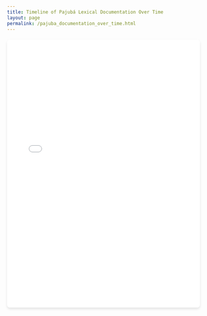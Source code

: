 ```yaml
---
title: Timeline of Pajubá Lexical Documentation Over Time
layout: page
permalink: /pajuba_documentation_over_time.html
---
```


<div class="responsive-network-iframe">
  <iframe src="{{ site.baseurl }}/assets/visualization_pajuba_over_time.html
.html" 
          allowfullscreen>
  </iframe>
</div>

<style>
.responsive-network-iframe {
  width: 100%;
  height: 800px; /* Much taller for desktop */
  border-radius: 8px;
  overflow: hidden;
  box-shadow: 0 4px 6px rgba(0,0,0,0.1);
  margin: 20px 0;
}

.responsive-network-iframe iframe {
  width: 100%;
  height: 100%;
  border: none;
  transform-origin: 0 0;
}

/* Tablet adjustments */
@media (max-width: 1024px) {
  .responsive-network-iframe {
    height: 700px;
  }
}

/* Mobile optimizations */
@media (max-width: 768px) {
  .responsive-network-iframe {
    height: 80vh; /* Use viewport height on mobile */
    min-height: 500px;
    margin: 10px -15px; /* Extend to screen edges */
    border-radius: 0;
  }
  
  .responsive-network-iframe iframe {
    transform: scale(1.1); /* Slight scale for better readability */
    width: 90.9%;
    height: 90.9%;
  }
}

/* Small phones */
@media (max-width: 480px) {
  .responsive-network-iframe {
    height: 85vh;
    min-height: 450px;
  }
  
  .responsive-network-iframe iframe {
    transform: scale(1.2);
    width: 83.33%;
    height: 83.33%;
  }
}
</style>


